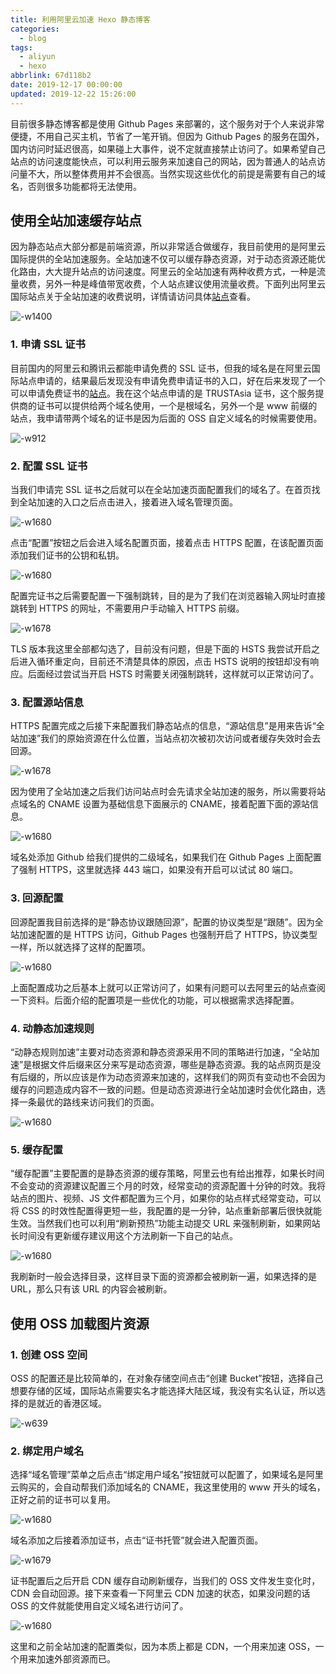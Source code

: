 ```yaml
---
title: 利用阿里云加速 Hexo 静态博客
categories:
  - blog
tags:
  - aliyun
  - hexo
abbrlink: 67d118b2
date: 2019-12-17 00:00:00
updated: 2019-12-22 15:26:00
---
```


目前很多静态博客都是使用 Github Pages 来部署的，这个服务对于个人来说非常便捷，不用自己买主机，节省了一笔开销。但因为 Github Pages 的服务在国外，国内访问时延迟很高，如果碰上大事件，说不定就直接禁止访问了。如果希望自己站点的访问速度能快点，可以利用云服务来加速自己的网站，因为普通人的站点访问量不大，所以整体费用并不会很高。当然实现这些优化的前提是需要有自己的域名，否则很多功能都将无法使用。

<!--more-->

## 使用全站加速缓存站点

因为静态站点大部分都是前端资源，所以非常适合做缓存，我目前使用的是阿里云国际提供的全站加速服务。全站加速不仅可以缓存静态资源，对于动态资源还能优化路由，大大提升站点的访问速度。阿里云的全站加速有两种收费方式，一种是流量收费，另外一种是峰值带宽收费，个人站点建议使用流量收费。下面列出阿里云国际站点关于全站加速的收费说明，详情请访问具体[站点](https://www.alibabacloud.com/zh/product/dcdn/pricing?spm=a2c63.p38356.879954.7.319576ad6X5hIH)查看。

![-w1400](https://www.itren.tech/2019/12/21/15768561773030.jpg)

### 1. 申请 SSL 证书

目前国内的阿里云和腾讯云都能申请免费的 SSL 证书，但我的域名是在阿里云国际站点申请的，结果最后发现没有申请免费申请证书的入口，好在后来发现了一个可以申请免费证书的[站点](https://freessl.cn/)。我在这个站点申请的是 TRUSTAsia 证书，这个服务提供商的证书可以提供给两个域名使用，一个是根域名，另外一个是 www 前缀的站点，我申请带两个域名的证书是因为后面的 OSS 自定义域名的时候需要使用。

![-w912](https://www.itren.tech/2019/12/21/15768566532341.jpg)


### 2. 配置 SSL 证书

当我们申请完 SSL 证书之后就可以在全站加速页面配置我们的域名了。在首页找到全站加速的入口之后点击进入，接着进入域名管理页面。

![-w1680](https://www.itren.tech/2019/12/21/15768569114810.jpg)

点击“配置”按钮之后会进入域名配置页面，接着点击 HTTPS 配置，在该配置页面添加我们证书的公钥和私钥。

![-w1680](https://www.itren.tech/2019/12/21/15768577187705.jpg)
 
配置完证书之后需要配置一下强制跳转，目的是为了我们在浏览器输入网址时直接跳转到 HTTPS 的网址，不需要用户手动输入 HTTPS 前缀。

![-w1678](https://www.itren.tech/2019/12/21/15768588625829.jpg)

TLS 版本我这里全部都勾选了，目前没有问题，但是下面的 HSTS 我尝试开启之后进入循环重定向，目前还不清楚具体的原因，点击 HSTS 说明的按钮却没有响应。后面经过尝试当开启 HSTS 时需要关闭强制跳转，这样就可以正常访问了。
 
### 3. 配置源站信息

HTTPS 配置完成之后接下来配置我们静态站点的信息，“源站信息”是用来告诉“全站加速”我们的原始资源在什么位置，当站点初次被初次访问或者缓存失效时会去回源。

![-w1678](https://www.itren.tech/2019/12/21/15768582414971.jpg)

因为使用了全站加速之后我们访问站点时会先请求全站加速的服务，所以需要将站点域名的 CNAME 设置为基础信息下面展示的 CNAME，接着配置下面的源站信息。

![-w1680](https://www.itren.tech/2019/12/21/15768583815381.jpg)

域名处添加 Github 给我们提供的二级域名，如果我们在 Github Pages 上面配置了强制 HTTPS，这里就选择 443 端口，如果没有开启可以试试 80 端口。

### 3. 回源配置

回源配置我目前选择的是“静态协议跟随回源”，配置的协议类型是“跟随”。因为全站加速配置的是 HTTPS 访问，Github Pages 也强制开启了 HTTPS，协议类型一样，所以就选择了这样的配置项。

![-w1680](https://www.itren.tech/2019/12/21/15768598565122.jpg)

上面配置成功之后基本上就可以正常访问了，如果有问题可以去阿里云的站点查阅一下资料。后面介绍的配置项是一些优化的功能，可以根据需求选择配置。

### 4. 动静态加速规则

“动静态规则加速”主要对动态资源和静态资源采用不同的策略进行加速，“全站加速”是根据文件后缀来区分来写是动态资源，哪些是静态资源。我的站点网页是没有后缀的，所以应该是作为动态资源来加速的，这样我们的网页有变动也不会因为缓存的问题造成内容不一致的问题。但是动态资源进行全站加速时会优化路由，选择一条最优的路线来访问我们的页面。

![-w1680](https://www.itren.tech/2019/12/21/15768602492969.jpg)


### 5. 缓存配置

“缓存配置”主要配置的是静态资源的缓存策略，阿里云也有给出推荐，如果长时间不会变动的资源建议配置三个月的时效，经常变动的资源配置十分钟的时效。我将站点的图片、视频、JS 文件都配置为三个月，如果你的站点样式经常变动，可以将 CSS 的时效性配置得更短一些，我配置的是一分钟，站点重新部署后很快就能生效。当然我们也可以利用“刷新预热”功能主动提交 URL 来强制刷新，如果网站长时间没有更新缓存建议用这个方法刷新一下自己的站点。

![-w1680](https://www.itren.tech/2019/12/21/15768605513292.jpg)

我刷新时一般会选择目录，这样目录下面的资源都会被刷新一遍，如果选择的是 URL，那么只有该 URL 的内容会被刷新。

## 使用 OSS 加载图片资源

### 1. 创建 OSS 空间

OSS 的配置还是比较简单的，在对象存储空间点击“创建 Bucket”按钮，选择自己想要存储的区域，国际站点需要实名才能选择大陆区域，我没有实名认证，所以选择的是就近的香港区域。

![-w639](https://www.itren.tech/2019/12/21/15768607847617.jpg)

### 2. 绑定用户域名

选择“域名管理”菜单之后点击“绑定用户域名”按钮就可以配置了，如果域名是阿里云购买的，会自动帮我们添加域名的 CNAME，我这里使用的 www 开头的域名，正好之前的证书可以复用。

![-w1680](https://www.itren.tech/2019/12/21/15768609953374.jpg)

域名添加之后接着添加证书，点击“证书托管”就会进入配置页面。

![-w1679](https://www.itren.tech/2019/12/21/15768611024038.jpg)

证书配置后之后开启 CDN 缓存自动刷新缓存，当我们的 OSS 文件发生变化时，CDN 会自动回源。接下来查看一下阿里云 CDN 加速的状态，如果没问题的话 OSS 的文件就能使用自定义域名进行访问了。

![-w1680](https://www.itren.tech/2019/12/21/15768613097355.jpg)

这里和之前全站加速的配置类似，因为本质上都是 CDN，一个用来加速 OSS，一个用来加速外部资源而已。